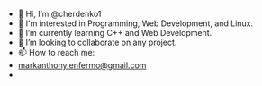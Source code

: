 - 👋 Hi, I’m @cherdenko1
- 👀 I'm interested in Programming, Web Development, and Linux.
- 🌱 I’m currently learning C++ and Web Development.
- 💞️ I’m looking to collaborate on any project.
- 📫 How to reach me: 
-   markanthony.enfermo@gmail.com
-   

<!---
cherdenko1/cherdenko1 is a ✨ special ✨ repository because its `README.md` (this file) appears on your GitHub profile.
You can click the Preview link to take a look at your changes.
--->
